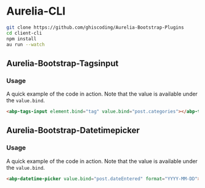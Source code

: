 # Aurelia-CLI
```bash
git clone https://github.com/ghiscoding/Aurelia-Bootstrap-Plugins
cd client-cli
npm install
au run --watch
```

## Aurelia-Bootstrap-Tagsinput

### Usage
A quick example of the code in action. Note that the value is available under the `value.bind`.
```html
<abp-tags-input element.bind="tag" value.bind="post.categories"></abp-tags-input>
```

## Aurelia-Bootstrap-Datetimepicker

### Usage
A quick example of the code in action. Note that the value is available under the `value.bind`.
```html
<abp-datetime-picker value.bind="post.dateEntered" format="YYYY-MM-DD"></abp-datetime-picker>
```